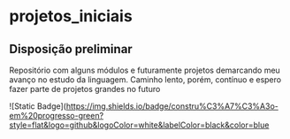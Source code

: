 # projetos_iniciais
## Disposição preliminar

Repositório com alguns módulos e futuramente projetos demarcando meu avanço no estudo da linguagem.
Caminho lento, porém, contínuo e espero fazer parte de projetos grandes no futuro 

![Static Badge](https://img.shields.io/badge/constru%C3%A7%C3%A3o-em%20progresso-green?style=flat&logo=github&logoColor=white&labelColor=black&color=blue